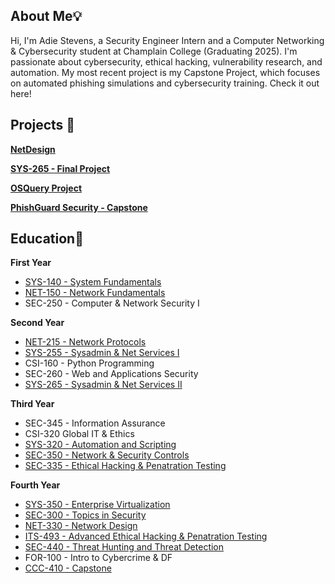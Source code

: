 ## About Me💡

Hi, I'm Adie Stevens, a Security Engineer Intern and a Computer Networking & Cybersecurity student at Champlain College (Graduating 2025). I'm passionate about cybersecurity, ethical hacking, vulnerability research, and automation. My most recent project is my Capstone Project, which focuses on automated phishing simulations and cybersecurity training. Check it out here!

## Projects 🚀

**[NetDesign](https://docs.google.com/presentation/d/1trGD1k8mXvliOi7bM2F-mEaMD6VK8ugNdiw4pilw1Eo/edit#slide=id.g6dd865c13b_0_21954)**

**[SYS-265 - Final Project](https://github.com/IronMansDaughter/Final-SYS-Project/wiki)**

**[OSQuery Project](https://github.com/AdieStevens/OSQuery-Project/wiki)**

**[PhishGuard Security - Capstone](https://github.com/AdieStevens/PhishGuard/wiki)**

## Education📖

**First Year**

* [SYS-140 - System Fundamentals](https://github.com/AdieStevens/SYS-140/wiki/SYS-140)
* [NET-150 - Network Fundamentals](https://github.com/AdieStevens/NET-150/wiki)
* SEC-250 - Computer & Network Security I

**Second Year**

* [NET-215 - Network Protocols](https://github.com/AdieStevens/NET-215-)
* [SYS-255 - Sysadmin & Net Services I](https://github.com/AdieStevens/SYS255/wiki)
* CSI-160 - Python Programming
* SEC-260 - Web and Applications Security
* [SYS-265 - Sysadmin & Net Services II](https://github.com/AdieStevens/SYS-265/wiki)

**Third Year**

* SEC-345 - Information Assurance
* CSI-320 Global IT & Ethics
* [SYS-320 - Automation and Scripting](https://github.com/AdieStevens/SYS320-01)
* [SEC-350 - Network & Security Controls](https://github.com/AdieStevens/SEC-350-01/wiki)
* [SEC-335 - Ethical Hacking & Penatration Testing](https://github.com/AdieStevens/SEC-335-51/wiki)

**Fourth Year**

* [SYS-350 - Enterprise Virtualization](https://github.com/AdieStevens/SYS-350/wiki)
* [SEC-300 - Topics in Security](https://github.com/AdieStevens/SEC-300/wiki)
* [NET-330 - Network Design](https://github.com/AdieStevens/NET-330/wiki)
* [ITS-493 - Advanced Ethical Hacking & Penatration Testing](https://github.com/AdieStevens/ITS-493/wiki)
* [SEC-440 - Threat Hunting and Threat Detection](https://github.com/AdieStevens/SEC-440/wiki)
* FOR-100 - Intro to Cybercrime & DF
* [CCC-410 - Capstone](https://github.com/AdieStevens/PhishGuard/wiki)
  
